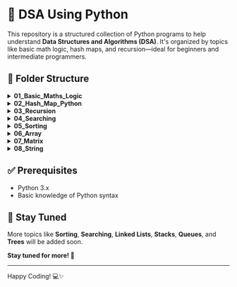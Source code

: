 # 🐍 DSA Using Python

This repository is a structured collection of Python programs to help understand **Data Structures and Algorithms (DSA)**. It's organized by topics like basic math logic, hash maps, and recursion—ideal for beginners and intermediate programmers.

## 📁 Folder Structure
<details>
<summary><strong>01_Basic_Maths_Logic</strong></summary>

- [Count_Digits.py](./01_Basic_Maths_Logic/01_Count_Digits.py)  
- [Reverse_Number.py](./01_Basic_Maths_Logic/02_Reverse_Number.py)  
- [Check_Palindrome.py](./01_Basic_Maths_Logic/03_Check_Palindrome.py)  
- [Factors.py](./01_Basic_Maths_Logic/04_Factors.py)  
- [Factorial.py](./01_Basic_Maths_Logic/05_Factorial.py)  
- [Armstrong_Number.py](./01_Basic_Maths_Logic/06_Armstrong_Number.py)  
- [LCM.py](./01_Basic_Maths_Logic/07_LCM.py)  
- [GCD.py](./01_Basic_Maths_Logic/08_GCD.py)  
- [Fibonacci_Series.py](./01_Basic_Maths_Logic/09_Fibonacci_Series.py)

</details>

<details>
<summary><strong>02_Hash_Map_Python</strong></summary>

  - [HashMapBasics.py](./02_Hash_Map_Python/01_HashMapBasics.py)
  - [UniqueNumber1.py](./02_Hash_Map_Python/02_UniqueNumber1.py)
  - [UniqueNumber2.py](./02_Hash_Map_Python/03_UniqueNumber2.py)
  - [UniqueNumber3.py](./02_Hash_Map_Python/04_UniqueNumber3.py)
  - [FrequencyCount.py](./02_Hash_Map_Python/05_FrequencyCount.py)

</details>

<details>
<summary><strong>03_Recursion</strong></summary>

  - [RecursionBasics.md](./03_Recursion/01_RecursionBasics.md)
  - [PowerFunction.py](./03_Recursion/02_PowerFunction.py)
  - [Factorial.py](./03_Recursion/03_Factorial.py)
  - [SumOfCubes.py](./03_Recursion/04._SumOfCubes.py)
  - [FibonacciSeries.py](./03_Recursion/05_FibonacciSeries.py)
  - [ReverseArrayUsingRecursion.py](./03_Recursion/06_ReverseArrayUsingRecursion.py)
  - [StringReversal.py](./03_Recursion/07_StringReversal.py)

</details>

<details>
<summary><strong>04_Searching</strong></summary>

| Algorithm                | Time (Best) | Time (Avg)   | Time (Worst) | Space | Requirement                            |
| ------------------------ | ----------- | ------------ | ------------ | ----- | -------------------------------------- |
| [**Linear Search**](./04_Searching/01_LinearSearch.py)        | O(1)        | O(n)         | O(n)         | O(1)  | None                                   |
| [**Binary Search** ](./04_Searching/02_BinarySearch)       | O(1)        | O(log n)     | O(log n)     | O(1)  | Sorted array                           |
| [**Interpolation Search**](./04_Searching/03_InterpolationSearch.py) | O(1)        | O(log log n) | O(n)         | O(1)  | Sorted and uniformly distributed array |

</details>

<details>
<summary><strong>05_Sorting</strong></summary>

| Algorithm          | Time (Best) | Time (Avg) | Time (Worst) | Space    | Stable? |
| ------------------ | ----------- | ---------- | ------------ | -------- | ------- |
| [**Bubble Sort**](./05_Sorting/01_BubbleSort.py)    | O(n)        | O(n²)      | O(n²)        | O(1)     | Yes     |
| [**Selection Sort**](./05_Sorting/02_SelectionSort.py) | O(n²)       | O(n²)      | O(n²)        | O(1)     | No      |
| [**Insertion Sort**](./05_Sorting/03_InsertionSort.py) | O(n)        | O(n²)      | O(n²)        | O(1)     | Yes     |
| [**Merge Sort**](./05_Sorting/04_MergeSort.py)     | O(n log n)  | O(n log n) | O(n log n)   | O(n)     | Yes     |
| [**Quick Sort**](./05_Sorting/05_QuickSort.py)     | O(n log n)  | O(n log n) | O(n²)        | O(log n) | No      |
| [**Heap Sort**](./05_Sorting/08_HeapSort.py)      | O(n log n)  | O(n log n) | O(n log n)   | O(1)     | No      |
| [**Counting Sort**](./05_Sorting/06_CountSort.py)  | O(n + k)    | O(n + k)   | O(n + k)     | O(k)     | Yes     |
| [**Radix Sort**](./05_Sorting/07_RadixSort.py)    | O(nk)       | O(nk)      | O(nk)        | O(n + k) | Yes     |
| [**Bucket Sort**](./05_Sorting/09_BucketSort.py)   | O(n + k)    | O(n + k)   | O(n²)        | O(n + k) | Yes     |

</details>

<details>
<summary><strong>06_Array</strong></summary>

  Easy Level
  - [Reverse an array](./06_Array/01_reverse_array.py)  
  - [Check if the array is sorted](./06_Array/02_check_sorted.py)
  - [Find the maximum and minimum element in an array](./06_Array/03_max_min_of_array.py)  
  - [Second Largest Element in an Array without sorting](./06_Array/04_second_largest.py) 
  - [Remove Duplicates from Sorted Array](./06_Array/05_remove_duplicate.py) 
  - [Right rotate an array by K places](./06_Array/06_right_rotate_k.py)  
  - [Move Zeros to end](./06_Array/07_moves_zeros_to_end.py)
  - [Move all negative number to end](./06_Array/08_move_negative_to_end.py) 
  - [Sort an array of 0, 1, & 2](./06_Array/09_sort_array_of_012.py) 
  - [Find missing number in an array](./06_Array/10_missing_number.py)
  - [Find duplicate in an array of N+1 Integers](./06_Array/11_find_duplicate.py)  
  - [Maximum Consecutive Ones](./06_Array/12_max_consecutive_ones.py)
  - [Find whether an array is a subset of another array](./06_Array/13_check_subset.py)  
  - [Merge 2 sorted Arrays](./06_Array/14_merge_sorted.py)  

  Medium Level
  - [Union of two arrays](./06_Array/15_union_of_arrays.py)
  - [Intersection of two arrays](./06_Array/16_intersection_of_arrays.py)
  - [Find the "Kth" max and min element of an array](./06_Array//17_kth_max_min.py)
  - [Merge 2 sorted arrays without using extra space](./06_Array/18_merge_two_array_inplace.py)
  - [Find if there is any subarray with sum equal to 0](./06_Array/19_subarray_with_zero_sum.py)
  - [Find the triplet that sum to a given value](./06_Array/20_3sum.py)
  - [Find factorial of a large number](./06_Array/21_factorial_of_large_num.py) 
  - [Find longest consecutive subsequence](./06_Array/22_longest_consecutive.py)  
  - [Find all elements that appear more than " n/k " times](./06_Array/23_majority_element_II.py)
  - [Smallest Subarray with sum greater than a given value](./06_Array/24_smallest_subarray_sum.py)   

  Hard Level
  - [Kadane's Algorithm [V.V.V.V.V IMP]](./06_Array/25_Kadnes_algorithm.py)
  - [Minimise the maximum difference between heights [V.IMP]](./06_Array/26_minimize_max_diff_heights.py)
  - [Minimum no. of Jumps to reach end of an array](./06_Array/27_min_jumps.py)  
  - [Find maximum product subarray](./06_Array/28_max_product_subarray.py)
  - [Chocolate Distribution problem](./06_Array/29_chocolate_distribution.py)
  - [Find common elements in 3 sorted arrays](./06_Array/30_common_elements_three.py)
</details>


<details>
<summary><strong>07_Matrix</strong></summary>

Easy Level
- [Print a Matrix in Row-Major Order](./07_Matrix/01_print_row_major.py)  
- [Print a Matrix in Column-Major Order](./07_Matrix/02_print_column_major.py)  
- [Transpose of a Matrix](./07_Matrix/03_transpose.py)  
- [Search Element in a Matrix](./07_Matrix/04_search_element.py)  
- [Check if Matrix is Symmetric](./07_Matrix/05_check_symmetric.py)  
- [Sum of All Elements in a Matrix](./07_Matrix/06_sum_elements.py)  

Medium Level
- [Rotate Matrix by 90 Degrees (Clockwise/Anti-Clockwise)](./07_Matrix/07_rotate_90.py)
- [Spiral Traversal of Matrix](./07_Matrix/08_spiral_traversal.py)
- [Diagonal Traversal of Matrix](./07_Matrix/09_diagonal_traversal.py)
- [Boundary Traversal of Matrix](./07_Matrix/10_boundary_traversal.py)
- [Find Saddle Point in Matrix](./07_Matrix/11_saddle_point.py)
- [Matrix Multiplication](./07_Matrix/12_matrix_multiplication.py)  
- [Check Identity Matrix](./07_Matrix/13_check_identity.py)

Hard Level
- [Search in Row & Column-wise Sorted Matrix](./07_Matrix/14_search_sorted_matrix.py)  
- [Set Matrix Zeroes](./07_Matrix/15_set_matrix_zeroes.py)  
- [Find Row with Maximum 1s](./07_Matrix/16_max_1s_row.py)  
- [Rotate Matrix In-Place](./07_Matrix/17_rotate_inplace.py)  
</details>


<details>
<summary><strong>08_String</strong></summary>

Easy

- [Check whether a String is Palindrome](./Easy/01_palindrome.py)
- [Remove duplicate characters from string](./Easy/02_remove_duplicates.py)
- [Check whether one string is a rotation of another](./Easy/03_rotation_check.py)
- [Anagram check for two strings](./Easy/04_anagram_check.py)
- [First non-repeating character](./Easy/05_first_non_repeating.py)
- [Longest Common Prefix using Sorting](./Easy/06_longest_common_prefix.py)
- [Roman to Integer Conversion](./Easy/07_roman_to_integer.py)
- [Count vowels, consonants, digits, and special characters](./Easy/08_count_char_types.py)
- [Check if two strings are isomorphic](./Easy/09_isomorphic.py)

Medium

- [Decimal to Roman Numeral (1 to 3999)](./Medium/01_decimal_to_roman.py)
- [Print all Subsequences of a string](./Medium/02_all_subsequences.py)
- [Print all Permutations of a string](./Medium/03_permutations.py)
- [Word Wrap Problem](./Medium/04_word_wrap.py)
- [Balanced Parenthesis Problem](./Medium/05_balanced_parenthesis.py)
- [Word Break Problem](./Medium/06_word_break.py)
- [Group Anagrams](./Medium/07_group_anagrams.py)
- [Longest Palindromic Substring](./Medium/08_longest_palindromic_substring.py)
- [Longest Substring Without Repeating Characters](./Medium/09_longest_unique_substring.py)
- [Check if a string is a valid shuffle](./Medium/10_valid_shuffle.py)
- [Rabin-Karp Pattern Matching](./Medium/11_rabin_karp.py)
- [Longest Repeating Subsequence](./Medium/12_longest_repeating_subseq.py)

Hard

- [Next greater number with same digits](./Hard/01_next_greater_number.py)
- [Minimum insertions to make palindrome](./Hard/02_min_insertions_palindrome.py)
- [Print all Palindromic Partitions](./Hard/03_palindromic_partitions.py)
- [Minimum swaps to make string palindrome](./Hard/04_min_swaps_palindrome.py)
- [Regular Expression Matching (* and .)](./Hard/05_regex_matching.py)
- [Decode Ways (A-Z mappings)](./Hard/06_decode_ways.py)
- [Shortest Common Supersequence](./Hard/07_shortest_common_supersequence.py)
- [Edit Distance (Levenshtein Distance)](./Hard/08_edit_distance.py)
- [Wildcard Pattern Matching (*, ?)](./Hard/09_wildcard_matching.py)
- [Longest Valid Parentheses Substring](./Hard/10_longest_valid_parentheses.py)
</details>


## ✅ Prerequisites

- Python 3.x
- Basic knowledge of Python syntax


## 🔔 Stay Tuned

More topics like **Sorting**, **Searching**, **Linked Lists**, **Stacks**, **Queues**, and **Trees** will be added soon.

**Stay tuned for more! 🚀**

---

Happy Coding! 💻✨


